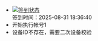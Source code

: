 - [![签到状态](https://github.com/womade/Cloud189-Actions/actions/workflows/main.yml/badge.svg?branch=main)](https://github.com/womade/Cloud189-Actions/actions/workflows/main.yml) <br> 签到时间：2025-08-31 18:36:40
- 开始执行帐号1
- 设备ID不存在，需要二次设备校验
